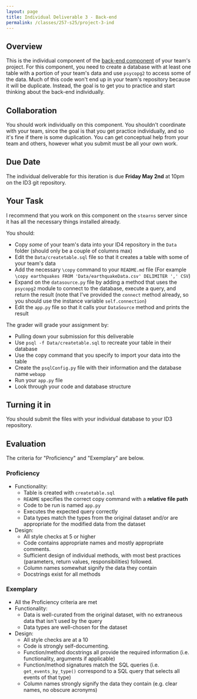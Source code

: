 ```yaml
---
layout: page
title: Individual Deliverable 3 - Back-end
permalink: /classes/257-s25/project-3-ind
---
```


## Overview

This is the individual component of the [back-end component](project-3-backend) of your team's project.
For this component, you need to create a database with at least one table with a portion of your team's data and use `psycopg2` to access some of the data.
Much of this code won't end up in your team's repository because it will be duplicate. 
Instead, the goal is to get you to practice and start thinking about the back-end individually.

## Collaboration

You should work individually on this component.
You shouldn't coordinate with your team, since the goal is that you get practice individually, and so it's fine if there is some duplication.
You can get conceptual help from your team and others, however what you submit must be all your own work.

## Due Date

The individual deliverable for this iteration is due **Friday May 2nd** at 10pm on the ID3 git repository.

## Your Task

I recommend that you work on this component on the `stearns` server since it has all the necessary things installed already.

You should:
* Copy *some* of your team's data into your ID4 repository in the `Data` folder (should only be a couple of columns max)
* Edit the `Data/createtable.sql` file so that it creates a table with some of your team's data 
* Add the necessary `\copy` command to your `README.md` file
    (For example `\copy earthquakes FROM 'Data/earthquakeData.csv' DELIMITER ',' CSV`)
* Expand on the `datasource.py` file by adding a method that uses the `psycopg2` module to connect to the database, execute a query, and return the result (note that I've provided the `connect` method already, so you should use the instance variable `self.connection`)
* Edit the `app.py` file so that it calls your `DataSource` method and prints the result

The grader will grade your assignment by:
* Pulling down your submission for this deliverable
* Use `psql -f Data/createtable.sql` to recreate your table in their database
* Use the copy command that you specify to import your data into the table
* Create the `psqlConfig.py` file with their information and the database name `webapp`
* Run your `app.py` file
* Look through your code and database structure


## Turning it in

You should submit the files with your individual database to your ID3 repository.


## Evaluation

The criteria for "Proficiency" and "Exemplary" are below.


### Proficiency
* Functionality:
  * Table is created with `createtable.sql`
  * `README` specifies the correct copy command with a **relative file path**
  * Code to be run is named `app.py`
  * Executes the expected query correctly
  * Data types match the types from the original dataset and/or are appropriate for the modified data from the dataset
* Design:
  * All style checks at 5 or higher
  * Code contains appropriate names and mostly appropriate comments. 
  * Sufficient design of individual methods, with most best practices (parameters, return values, responsibilities) followed.
  * Column names somewhat signify the data they contain
  * Docstrings exist for all methods
  

### Exemplary
* All the Proficiency criteria are met
* Functionality:
  * Data is well-curated from the original dataset, with no extraneous data that isn't used by the query
  * Data types are well-chosen for the dataset
* Design:
  * All style checks are at a 10
  * Code is strongly self-documenting. 
  * Function/method docstrings all provide the required information (i.e. functionality, arguments if applicable)
  * Function/method signatures match the SQL queries (i.e. `get_events_by_type()` correspond to a SQL query that selects all events of that type)
  * Column names strongly signify the data they contain (e.g. clear names, no obscure acronyms)
